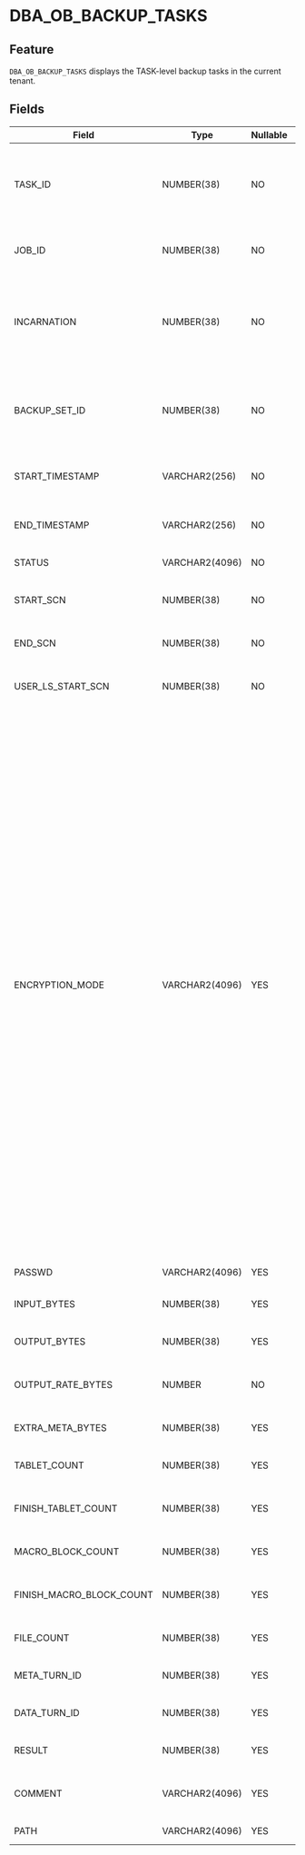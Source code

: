 # DBA_OB_BACKUP_TASKS

## Feature

`DBA_OB_BACKUP_TASKS` displays the TASK-level backup tasks in the current tenant.

## Fields

| Field | Type | Nullable | Description |
| --- | --- | --- | --- |
| TASK_ID | NUMBER(38) | NO | The ID of a TASK-level backup task, which corresponds to a backup set task. |
| JOB_ID | NUMBER(38) | NO | The job ID of the TASK-level backup task. |
| INCARNATION | NUMBER(38) | NO | The nth incarnation of the database after the Flashback Database operation. |
| BACKUP_SET_ID | NUMBER(38) | NO | The ID of the backup set that corresponds to the TASK-level backup task. |
| START_TIMESTAMP | VARCHAR2(256) | NO | The start time of the TASK-level backup task. |
| END_TIMESTAMP | VARCHAR2(256) | NO | The end time of the TASK-level backup task. |
| STATUS | VARCHAR2(4096) | NO | The backup status. |
| START_SCN | NUMBER(38) | NO | The SCN at which the backup starts. |
| END_SCN | NUMBER(38) | NO | The SCN at which the backup ends. |
| USER_LS_START_SCN | NUMBER(38) | NO | The SCN of the META of the backup log stream. |
| ENCRYPTION_MODE | VARCHAR2(4096) | YES | The encryption mode. Valid values:<li>None: indicates that encryption is not implemented.<li>Password: indicates that only the password is used for protection.<li>Password Encryption: indicates that encryption is implemented and the password is used for protection.<li>Transparent Encryption: indicates that TDE is used for encryption.<li>Dual mode Encryption: indicates that TDE encryption is implemented and the password is used for protection.<br>Currently, only the None and Password modes are supported. |
| PASSWD | VARCHAR2(4096) | YES | The password. |
| INPUT_BYTES | NUMBER(38) | YES | The number of input bytes. |
| OUTPUT_BYTES | NUMBER(38) | YES | The number of output bytes. |
| OUTPUT_RATE_BYTES | NUMBER | NO | The number of bytes that are output per second. |
| EXTRA_META_BYTES | NUMBER(38) | YES | The number of extra bytes. |
| TABLET_COUNT | NUMBER(38) | YES | The total number of TABLETs. |
| FINISH_TABLET_COUNT | NUMBER(38) | YES | The total number of TABLETs backed up. |
| MACRO_BLOCK_COUNT | NUMBER(38) | YES | The number of macroblocks. |
| FINISH_MACRO_BLOCK_COUNT | NUMBER(38) | YES | The number of macroblocks backed up. |
| FILE_COUNT | NUMBER(38) | YES | The number of backup files. |
| META_TURN_ID | NUMBER(38) | YES | The round of the backup META. |
| DATA_TURN_ID | NUMBER(38) | YES | The round of the backup data. |
| RESULT | NUMBER(38) | YES | The returned backup error code. |
| COMMENT | VARCHAR2(4096) | YES | The description of the error code. |
| PATH | VARCHAR2(4096) | YES | The backup path. |
